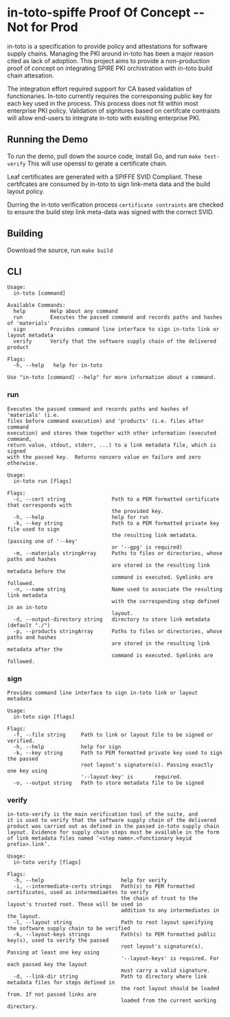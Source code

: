 # in-toto-spiffe Proof Of Concept -- Not for Prod

in-toto is a specification to provide policy and attestations for software supply chains.
Managing the PKI around in-toto has been a major reason cited as lack of adoption.  This
project aims to provide a non-production proof of concept on integrating SPIRE PKI orchistration
with in-toto build chain attesation.

The integration effort required support for CA based validation of functionaries.  In-toto currently
requires the corresponsing public key for each key used in the process.  This process does not
fit within most enterprise PKI policy.  Validation of signitures based on certifcate contraists
will allow end-users to integrate in-toto with exisiting enterprise PKI.

## Running the Demo

To run the demo, pull down the source code, install Go, and run `make test-verify`
This will use openssl to gerate a certificate chain.

Leaf certificates are generated with a SPIFFE SVID Compliant.  These certifcates are consumed
by in-toto to sign link-meta data and the build layout policy.

Durring the in-toto verification process `certificate contraints` are checked to ensure
the build step link meta-data was signed with the correct SVID.

## Building

Download the source, run `make build`

## CLI

```
Usage:
  in-toto [command]

Available Commands:
  help        Help about any command
  run         Executes the passed command and records paths and hashes of 'materials'
  sign        Provides command line interface to sign in-toto link or layout metadata
  verify      Verify that the software supply chain of the delivered product

Flags:
  -h, --help   help for in-toto

Use "in-toto [command] --help" for more information about a command.
```

### run
```
Executes the passed command and records paths and hashes of 'materials' (i.e.
files before command execution) and 'products' (i.e. files after command
execution) and stores them together with other information (executed command,
return value, stdout, stderr, ...) to a link metadata file, which is signed
with the passed key.  Returns nonzero value on failure and zero otherwise.

Usage:
  in-toto run [flags]

Flags:
  -c, --cert string               Path to a PEM formatted certificate that corresponds with
                                  the provided key.
  -h, --help                      help for run
  -k, --key string                Path to a PEM formatted private key file used to sign
                                  the resulting link metadata. (passing one of '--key'
                                  or '--gpg' is required)
  -m, --materials stringArray     Paths to files or directories, whose paths and hashes
                                  are stored in the resulting link metadata before the
                                  command is executed. Symlinks are followed.
  -n, --name string               Name used to associate the resulting link metadata
                                  with the corresponding step defined in an in-toto
                                  layout.
  -d, --output-directory string   directory to store link metadata (default "./")
  -p, --products stringArray      Paths to files or directories, whose paths and hashes
                                  are stored in the resulting link metadata after the
                                  command is executed. Symlinks are followed.
```
### sign
```
Provides command line interface to sign in-toto link or layout metadata

Usage:
  in-toto sign [flags]

Flags:
  -f, --file string     Path to link or layout file to be signed or verified.
  -h, --help            help for sign
  -k, --key string      Path to PEM formatted private key used to sign the passed
                        root layout's signature(s). Passing exactly one key using
                        '--layout-key' is       required.
  -o, --output string   Path to store metadata file to be signed
```
### verify
```
in-toto-verify is the main verification tool of the suite, and
it is used to verify that the software supply chain of the delivered
product was carried out as defined in the passed in-toto supply chain
layout. Evidence for supply chain steps must be available in the form
of link metadata files named ‘<step name>.<functionary keyid prefix>.link’.

Usage:
  in-toto verify [flags]

Flags:
  -h, --help                         help for verify
  -i, --intermediate-certs strings   Path(s) to PEM formatted certificates, used as intermediaetes to verify
                                     the chain of trust to the layout's trusted root. These will be used in
                                     addition to any intermediates in the layout.
  -l, --layout string                Path to root layout specifying the software supply chain to be verified
  -k, --layout-keys strings          Path(s) to PEM formatted public key(s), used to verify the passed
                                     root layout's signature(s). Passing at least one key using
                                     '--layout-keys' is required. For each passed key the layout
                                     must carry a valid signature.
  -d, --link-dir string              Path to directory where link metadata files for steps defined in
                                     the root layout should be loaded from. If not passed links are
                                     loaded from the current working directory.
 ```
